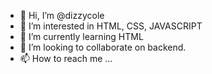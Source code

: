 - 👋 Hi, I’m @dizzycole
- 👀 I’m interested in HTML, CSS, JAVASCRIPT
- 🌱 I’m currently learning HTML
- 💞️ I’m looking to collaborate on backend.
- 📫 How to reach me ...

<!---
dizzycole/dizzycole is a ✨ special ✨ repository because its `README.md` (this file) appears on your GitHub profile.
You can click the Preview link to take a look at your changes.
--->
